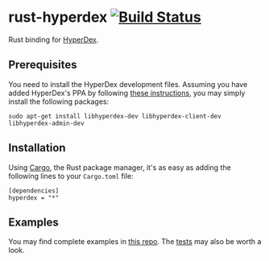 # rust-hyperdex [![Build Status](https://travis-ci.org/derekchiang/rust-hyperdex.svg?branch=master)](https://travis-ci.org/derekchiang/rust-hyperdex)

Rust binding for [HyperDex](http://hyperdex.org/).

## Prerequisites

You need to install the HyperDex development files.  Assuming you have added HyperDex's PPA by following [these instructions](http://hyperdex.org/download/), you may simply install the following packages:

    sudo apt-get install libhyperdex-dev libhyperdex-client-dev libhyperdex-admin-dev

## Installation

Using [Cargo](https://crates.io/), the Rust package manager, it's as easy as adding the following lines to your `Cargo.toml` file:

    [dependencies]
    hyperdex = "*"

## Examples

You may find complete examples in [this repo](https://github.com/derekchiang/rust-hyperdex-examples/).  The [tests](src/test.rs) may also be worth a look.
